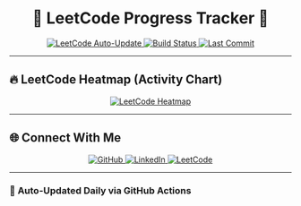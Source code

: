 <h1 align="center">🚀 LeetCode Progress Tracker 🚀</h1>

<p align="center">
  <a href="https://github.com/Charanbyreddy/Leetcode-Progress/actions">
    <img src="https://img.shields.io/badge/LeetCode%20Auto--Update-Enabled-darkgray?style=for-the-badge" alt="LeetCode Auto-Update">
  </a>
  <a href="https://github.com/Charanbyreddy/Leetcode-Progress/actions">
    <img src="https://img.shields.io/badge/Status-PASSING-brightgreen?style=for-the-badge" alt="Build Status">
  </a>
  <a href="https://github.com/Charanbyreddy/Leetcode-Progress/commits/main">
    <img src="https://img.shields.io/badge/Last%20Commit-TODAY-brightgreen?style=for-the-badge" alt="Last Commit">
  </a>
</p>

---

## 🔥 **LeetCode Heatmap (Activity Chart)**
<p align="center">
  <a href="https://leetcode.com/raziord2717/">
    <img src="https://leetcard.jacoblin.cool/raziord2717?ext=heatmap" alt="LeetCode Heatmap">
  </a>
</p>

---

## 🌐 **Connect With Me**
<p align="center">
  <a href="https://github.com/Charanbyreddy" target="_blank">
    <img src="https://img.shields.io/badge/GitHub-Charanbyreddy-black?style=for-the-badge&logo=github" alt="GitHub">
  </a>
  <a href="https://www.linkedin.com/in/yourprofile/" target="_blank">
    <img src="https://img.shields.io/badge/LinkedIn-Charanbyreddy-blue?style=for-the-badge&logo=linkedin" alt="LinkedIn">
  </a>
  <a href="https://leetcode.com/raziord2717/" target="_blank">
    <img src="https://img.shields.io/badge/LeetCode-Profile-orange?style=for-the-badge&logo=leetcode" alt="LeetCode">
  </a>
</p>

---

### 🚀 **Auto-Updated Daily via GitHub Actions**
